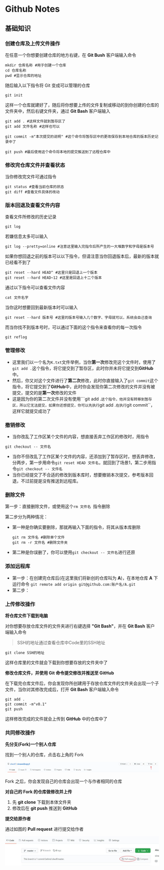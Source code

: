 # Github Notes

## 基础知识

### 创建仓库及上传文件操作

在任意一个你想要创建仓库的地方右键，在 **Git Bush** 客户端输入命令

```
mkdir 仓库名称 #用于创建一个仓库
cd 仓库名称 
pwd #显示仓库的地址
```

随后输入以下指令将 Git 变成可以管理的仓库

```
git init
```

这样一个仓库就建好了，随后将你想要上传的文件复制或移动的到你创建的仓库的文件夹中，然后右键文件夹，通过 **Git Bash** 客户端输入

```
git add . #这样文件就到暂存区了
git add 文件名称 #这样也可以

git commit -m"本次提交的说明" #这个命令将暂存区中的更改保存到本地仓库的版本历史记录中了

git push #最后使用这个命令将本地的提交推送到了远程仓库中
```

### 修改完仓库文件并查看状态

当你修改完文件可通过指令

```
git status #查看当前仓库的状态
git diff #查看文件具体的改动
```

### 版本回退及查看文件内容

查看文件所修改的历史记录

```
git log
```

若嫌信息太多可以输入

```
git log --pretty=online #注意这里输入完指令后所产生的一大堆数字和字母是版本号
```

如果你想回退之前的版本可以以下指令，但请注意当你回退版本后，最新的版本就已经看不到了

```
git reset --hard HEAD^ #这里只是回退上一个版本
git reset --hard HEAD~12 #这里是回退上十二个版本
```

通过以下指令可以查看文件内容

```
cat 文件名字
```

当你这时想要回到最新版本时可以输入

```
git reset --hard 版本号 #这里的版本号输入几个数字、字母就可以，系统会自己查询
```

而当你找不到版本号时，可以通过下面的这个指令来查看你的每一次指令

```
git reflog
```

### **管理修改**

* 这里我们以一个名为```K.txt```文件举例，当你**第一次**修改完这个文件时，使用了``git add .``这个指令，将它提交到了暂存区，此时你并未将它提交到**GitHub**中。
* 然后，你又对这个文件进行了**第二次**修改，此时你直接输入了``git commit``这个指令，将它提交到了**GitHub**中，此时你会发现你第二次修改的文件并没有被提交，提交的是**第一次**修改的文件
* 这是因为你的第二次文件并没有使用```git add .``这个指令，他并没有转移到暂存区，所以它无法提交，如果你还想提交，你可以先执行``git add .``在执行``git commit``，这样它就提交成功了

### 撤销修改

* 当你改乱了工作区某个文件的内容，想直接丢弃工作区的修改时，用指令

```
git checkout -- 文件名
```

* 当你不但改乱了工作区某个文件的内容，还添加到了暂存区时，想丢弃修改，分两步，第一步用命令`git reset HEAD 文件名`，就回到了场景1，第二步用指令``git checkout -- 文件名``
* 当你已经提交了不合适的修改到版本库时，想要撤销本次提交，参考版本回退，不过前提是没有推送到远程库。

### 删除文件

第一步：直接删除文件，或使用这个``rm 文件名 ``指令删除

第二步分为两种情况：

* 第一种是你确实要删除，那就再输入下面的指令，将其从版本库删除

  ```
  git rm 文件名 #删除单个文件
  git rm -r 文件名 #删除文件夹
  ```

* 第二种是你误删了，你可以使用``git checkout -- 文件名``进行还原

### 添加远程库

* 第一步：在创建完仓库后(在这里我们将新创的仓库叫为 **A**)，在本地仓库 **A** 下运行命令 ``git remote add origin git@github.com:账户名/A.git`` 
* 第二步：







### 上传修改操作

**将仓库文件下载到电脑**

对你想要存放仓库文件的文件夹进行右键选择 **"Git Bash"**，并在 **Git Bash** 客户端输入命令

> SSH的地址通过查看仓库中Code里的SSH地址

```
git clone SSH的地址
```

这样仓库里的文件就会下载到你想要存放的文件夹中了

**修改仓库文件，并使用 Git 命令提交修改并推送至 GitHub**

在下载完仓库文件后，你会发现你所创建用于存放仓库文件的文件夹会出现一个子文件，当你对其修改完成后，打开 **Git Bash** 客户端输入命令

```
git add .
git commit -m"v0.1"
git push
```

这样修改完成的文件就会上传到 **GitHub** 中的仓库中了

### 共同修改操作

**先分支(Fork)一个别人仓库**

找到一个别人的仓库，点击右上角的 Fork

![v2-7792281e7d2a68d5c17906c20873cfe7_720w](assets/v2-7792281e7d2a68d5c17906c20873cfe7_720w.webp)

Fork 之后，你会发现自己的仓库会出现一个与作者相同的仓库

**对自己的 Fork 的仓库做修改并上传**

1. 先 **git clone** 下载到本体文件夹
2. 修改后在 **git push** 推送到 **GitHub**

**提交给原作者**

通过如图的 **Pull request** 进行提交给作者

![image-20240317140204809](assets/image-20240317140204809.png)








